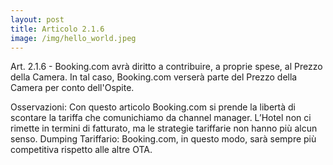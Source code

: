 ```yaml
---
layout: post
title: Articolo 2.1.6
image: /img/hello_world.jpeg
---
```


Art. 2.1.6 - Booking.com avrà diritto a contribuire, a proprie spese, al Prezzo della Camera. In tal caso,
Booking.com verserà parte del Prezzo della Camera per conto dell'Ospite.

Osservazioni: Con questo articolo Booking.com si prende la libertà di scontare la tariffa che
comunichiamo da channel manager. L’Hotel non ci rimette in termini di fatturato, ma le strategie
tariffarie non hanno più alcun senso. Dumping Tariffario: Booking.com, in questo modo, sarà sempre
più competitiva rispetto alle altre OTA.